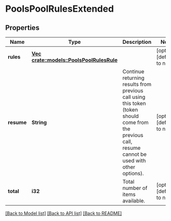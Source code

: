 # PoolsPoolRulesExtended

## Properties
Name | Type | Description | Notes
------------ | ------------- | ------------- | -------------
**rules** | [**Vec <crate::models::PoolsPoolRulesRule>**](PoolsPoolRulesRule.md) |  | [optional] [default to null]
**resume** | **String** | Continue returning results from previous call using this token (token should come from the previous call, resume cannot be used with other options). | [optional] [default to null]
**total** | **i32** | Total number of items available. | [optional] [default to null]

[[Back to Model list]](../README.md#documentation-for-models) [[Back to API list]](../README.md#documentation-for-api-endpoints) [[Back to README]](../README.md)


